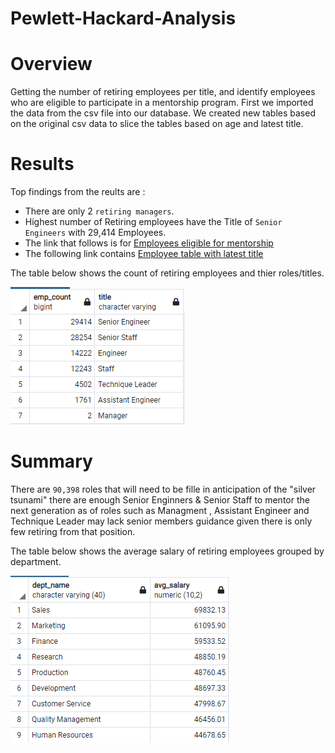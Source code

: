 # Pewlett-Hackard-Analysis

# Overview

Getting the number of retiring employees per title, and identify employees who are eligible to participate in a mentorship program. First we imported the data from the csv file into our database. We created new tables based on the original csv data to slice the tables based on age and latest title.

# Results

Top findings from the reults are :

- There are only 2 `retiring managers`.
- Highest number of Retiring employees have the Title of `Senior Engineers` with 29,414 Employees.
- The link that follows is for [Employees eligible for mentorship](https://github.com/Donik22/Pewlett-Hackard-Analysis/blob/main/mentorship_eligibilty.csv)
- The following link contains [Employee table with latest title](https://github.com/Donik22/Pewlett-Hackard-Analysis/blob/main/unique_titles.csv)

The table below shows the count of retiring employees and thier roles/titles.

![Retiring count per role](https://github.com/Donik22/Pewlett-Hackard-Analysis/blob/main/Resources/Retirment%20ready%20employees%20count.PNG)

# Summary
There are `90,398` roles that will need to be fille in anticipation of the "silver tsunami" there are enough Senior Enginners & Senior Staff to mentor the next generation as of roles such as Managment , Assistant Engineer and Technique Leader may lack senior members guidance given there is only few retiring from that position.

The table below shows the average salary of retiring employees grouped by department.

![Retiring average salary per department](https://github.com/Donik22/Pewlett-Hackard-Analysis/blob/main/Resources/Avg%20retiring%20salaries.PNG)
